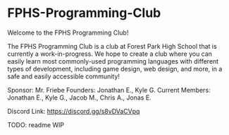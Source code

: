 # FPHS-Programming-Club
Welcome to the FPHS Programming Club!

The FPHS Programming Club is a club at Forest Park High School that is currently a work-in-progress. We hope to create a club where you can easily learn most commonly-used programming languages with different types of development, including game design, web design, and more, in a safe and easily accessible community!

Sponsor: Mr. Friebe
Founders: Jonathan E., Kyle G.
Current Members: Jonathan E., Kyle G., Jacob M., Chris A., Jonas E.

Discord Link: https://discord.gg/s8vDVaCVpq

TODO: readme WIP